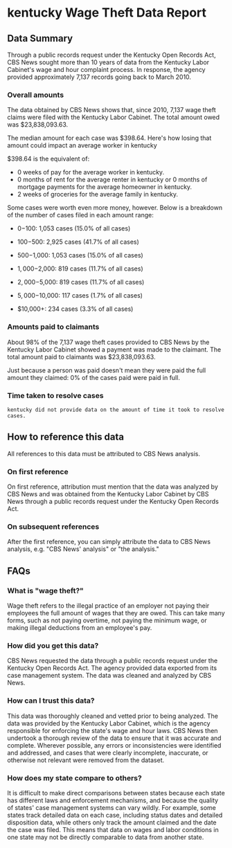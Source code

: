 # kentucky Wage Theft Data Report

## Data Summary

Through a public records request under the Kentucky Open Records Act, CBS News sought more than 10 years of data from the Kentucky Labor Cabinet's wage and hour complaint process. In response, the agency provided approximately 7,137 records going back to March 2010.



### Overall amounts

The data obtained by CBS News shows that, since 2010, 7,137 wage theft claims were filed with the Kentucky Labor Cabinet. The total amount owed was $23,838,093.63.

The median amount for each case was $398.64. Here's how losing that amount could impact an average worker in kentucky

$398.64 is the equivalent of: 
* 0 weeks of pay for the average worker in kentucky.
* 0 months of rent for the average renter in kentucky or 0 months of mortgage payments for the average homeowner in kentucky.
* 2 weeks of groceries for the average family in kentucky.

Some cases were worth even more money, however. Below is a breakdown of the number of cases filed in each amount range: 

* $0-$100: 1,053 cases (15.0% of all cases)

* $100-$500: 2,925 cases (41.7% of all cases)

* $500-$1,000: 1,053 cases (15.0% of all cases)

* $1,000-$2,000: 819 cases (11.7% of all cases)

* $2,000-$5,000: 819 cases (11.7% of all cases)

* $5,000-$10,000: 117 cases (1.7% of all cases)

* $10,000+: 234 cases (3.3% of all cases)



### Amounts paid to claimants

About 98% of the 7,137 wage theft cases provided to CBS News by the Kentucky Labor Cabinet showed a payment was made to the claimant. The total amount paid to claimants was $23,838,093.63.


Just because a person was paid doesn't mean they were paid the full amount they claimed: 0% of the cases paid were paid in full.



### Time taken to resolve cases

    kentucky did not provide data on the amount of time it took to resolve cases.


## How to reference this data

All references to this data must be attributed to CBS News analysis.

### On first reference

On first reference, attribution must mention that the data was analyzed by CBS News and was obtained from the Kentucky Labor Cabinet by CBS News through a public records request under the Kentucky Open Records Act.

### On subsequent references

After the first reference, you can simply attribute the data to CBS News analysis, e.g. "CBS News' analysis" or "the analysis." 

## FAQs

### What is "wage theft?"

Wage theft refers to the illegal practice of an employer not paying their employees the full amount of wages that they are owed. This can take many forms, such as not paying overtime, not paying the minimum wage, or making illegal deductions from an employee's pay.

###  How did you get this data?

CBS News requested the data through a public records request under the Kentucky Open Records Act. The agency provided data exported from its case management system. The data was cleaned and analyzed by CBS News.

### How can I trust this data? 

This data was thoroughly cleaned and vetted prior to being analyzed. The data was provided by the Kentucky Labor Cabinet, which is the agency responsible for enforcing the state's wage and hour laws. CBS News then undertook a thorough review of the data to ensure that it was accurate and complete. Wherever possible, any errors or inconsistencies were identified and addressed, and cases that were clearly incomplete, inaccurate, or otherwise not relevant were removed from the dataset.

### How does my state compare to others? 

It is difficult to make direct comparisons between states because each state has different laws and enforcement mechanisms, and because the quality of states' case management systems can vary wildly. For example, some states track detailed data on each case, including status dates and detailed disposition data, while others only track the amount claimed and the date the case was filed. This means that data on wages and labor conditions in one state may not be directly comparable to data from another state.
